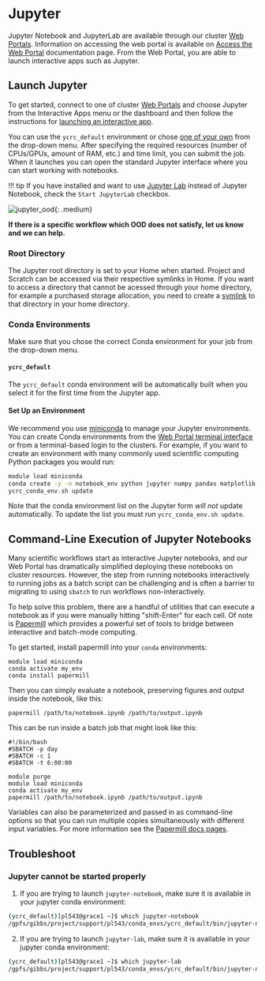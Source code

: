 # Jupyter

Jupyter Notebook and JupyterLab are available through our cluster [Web Portals](/clusters-at-yale/access/ood).
Information on accessing the web portal is available on [Access the Web Portal](/clusters-at-yale/access/ood) documentation page.
From the Web Portal, you are able to launch interactive apps such as Jupyter.

## Launch Jupyter

To get started, connect to one of cluster [Web Portals](/clusters-at-yale/access/ood) and choose Jupyter from the Interactive Apps menu or the dashboard and then follow the instructions for [launching an interactive app](/clusters-at-yale/access/ood/#launch-an-interactive-app).

You can use the `ycrc_default` environment or chose [one of your own](#set-up-an-environment) from the drop-down menu.
After specifying the required resources (number of CPUs/GPUs, amount of RAM, etc.) and time limit, you can submit the job.
When it launches you can open the standard Jupyter interface where you can start working with notebooks.

!!! tip
    If you have installed and want to use [Jupyter Lab](https://jupyterlab.readthedocs.io/en/stable/index.html) instead of Jupyter Notebook, check the `Start JupyterLab` checkbox.

![jupyter_ood](/img/ood_jupyter.png){: .medium}


**If there is a specific workflow which OOD does not satisfy, let us know and we can help.**

### Root Directory

The Jupyter root directory is set to your Home when started. Project and Scratch can be accessed via their respective symlinks in Home. If you want to access a directory that cannot be acessed through your home directory, for example a purchased storage allocation, you need to create a [symlink](https://en.wikipedia.org/wiki/Symbolic_link#POSIX_and_Unix-like_operating_systems) to that directory in your home directory.

### Conda Environments 

Make sure that you chose the correct Conda environment for your job from the drop-down menu.

#### `ycrc_default`

The `ycrc_default` conda environment will be automatically built when you select it for the first time from the Jupyter app.

#### Set Up an Environment

We recommend you use [miniconda](/clusters-at-yale/guides/conda) to manage your Jupyter environments.
You can create Conda environments from the [Web Portal terminal interface](/clusters-at-yale/access/ood#terminal) or from a terminal-based login to the clusters.
For example, if you want to create an environment with many commonly used scientific computing Python packages you would run:

``` bash
module load miniconda
conda create -y -n notebook_env python jupyter numpy pandas matplotlib
ycrc_conda_env.sh update
```

Note that the conda environment list on the Jupyter form *will not* update automatically. To update the list you must run `ycrc_conda_env.sh update`.

## Command-Line Execution of Jupyter Notebooks

Many scientific workflows start as interactive Jupyter notebooks, and our Web Portal has dramatically simplified deploying these notebooks on cluster resources.  However, the step from running notebooks interactively to running jobs as a batch script can be challenging and is often a barrier to migrating to using `sbatch` to run workflows non-interactively.

To help solve this problem, there are a handful of utilities that can execute a notebook as if you were manually hitting "shift-Enter" for each cell. Of note is [Papermill](https://papermill.readthedocs.io/en/latest/) which provides a powerful set of tools to bridge between interactive and batch-mode computing.

To get started, install papermill into your `conda` environments:

```
module load miniconda
conda activate my_env
conda install papermill
```

Then you can simply evaluate a notebook, preserving figures and output inside the notebook, like this:

```
papermill /path/to/notebook.ipynb /path/to/output.ipynb
```

This can be run inside a batch job that might look like this:

```
#!/bin/bash
#SBATCH -p day
#SBATCH -c 1
#SBATCH -t 6:00:00

module purge
module load miniconda
conda activate my_env
papermill /path/to/notebook.ipynb /path/to/output.ipynb

```

Variables can also be parameterized and passed in as command-line options so that you can run multiple copies simultaneously with different input variables. For more information see the [Papermill docs pages](https://papermill.readthedocs.io/).


## Troubleshoot

### Jupyter cannot be started properly
1.  If you are trying to launch `jupyter-notebook`, make sure it is available in your jupyter conda environment:
```bash
(ycrc_default)[pl543@grace1 ~]$ which jupyter-notebook
/gpfs/gibbs/project/support/pl543/conda_envs/ycrc_default/bin/jupyter-notebook
```
2.  If you are trying to launch `jupyter-lab`, make sure it is available in your jupyter conda environment:
```bash
(ycrc_default)[pl543@grace1 ~]$ which jupyter-lab
/gpfs/gibbs/project/support/pl543/conda_envs/ycrc_default/bin/jupyter-notebook
```
